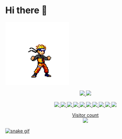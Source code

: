 # Hi there 👋

<img src="https://github.com/guil95/guil95/blob/master/naruto.gif">


>
<div align="center">
  <a href="https://github.com/guil95">
  <img height="180em" src="https://github-readme-stats.vercel.app/api?username=guil95&show_icons=true&theme=gotham&include_all_commits=true&count_private=true"/>
  <img height="180em" src="https://github-readme-stats.vercel.app/api/top-langs/?username=guil95&layout=compact&langs_count=7&theme=gotham"/>
</div>
</br>
<div align="center">
  <img src="https://img.shields.io/badge/Go-00ADD8?style=for-the-badge&logo=go&logoColor=white"/>
  <img src="https://img.shields.io/badge/PHP-777BB4?style=for-the-badge&logo=php&logoColor=white"/>
  <img src="https://img.shields.io/badge/Kotlin-0095D5?&style=for-the-badge&logo=kotlin&logoColor=white"/>
  <img src="https://img.shields.io/badge/Java-ED8B00?style=for-the-badge&logo=java&logoColor=white"/>
  <img src="https://img.shields.io/badge/Node.js-43853D?style=for-the-badge&logo=node.js&logoColor=white"/>
  <img src="https://img.shields.io/badge/MySQL-00000F?style=for-the-badge&logo=mysql&logoColor=white"/>
  <img src="https://img.shields.io/badge/PostgreSQL-316192?style=for-the-badge&logo=postgresql&logoColor=white"/>
  <img src="https://img.shields.io/badge/MongoDB-4EA94B?style=for-the-badge&logo=mongodb&logoColor=white"/>
  <img src="https://img.shields.io/badge/Amazon_AWS-232F3E?style=for-the-badge&logo=amazon-aws&logoColor=white"/>
  <img src="https://img.shields.io/badge/Google_Cloud-4285F4?style=for-the-badge&logo=google-cloud&logoColor=white"/>

</div>

<p align="center"> 
  Visitor count<br>
  <img src="https://profile-counter.glitch.me/guil95/count.svg" />
</p>

![snake gif](https://github.com/YOUR_USERNAME/YOUR_USERNAME/blob/output/github-contribution-grid-snake.gif)
